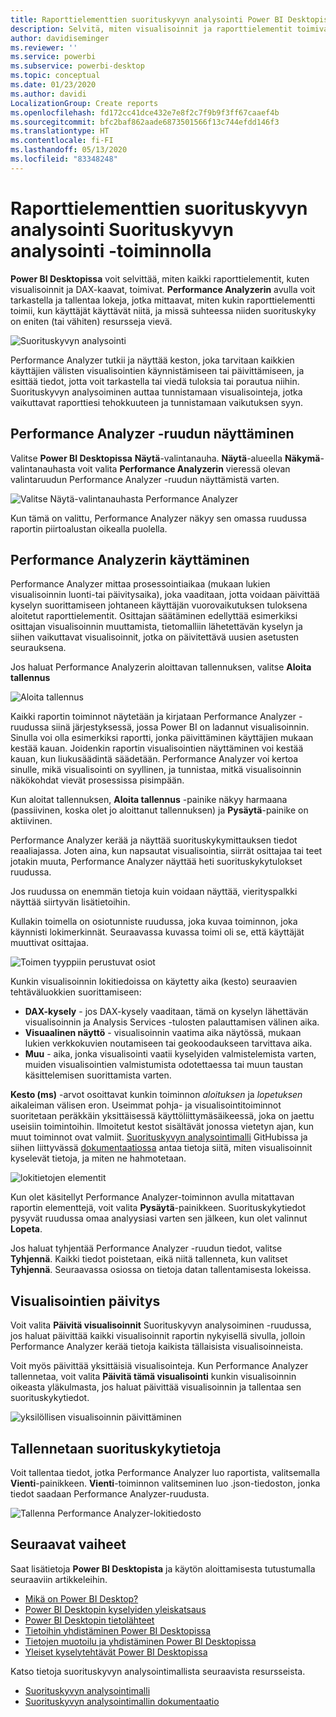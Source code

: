 ```yaml
---
title: Raporttielementtien suorituskyvyn analysointi Power BI Desktopissa
description: Selvitä, miten visualisoinnit ja raporttielementit toimivat resurssien käytön ja reagoinnin suhteen
author: davidiseminger
ms.reviewer: ''
ms.service: powerbi
ms.subservice: powerbi-desktop
ms.topic: conceptual
ms.date: 01/23/2020
ms.author: davidi
LocalizationGroup: Create reports
ms.openlocfilehash: fd172cc41dce432e7e8f2c7f9b9f3ff67caaef4b
ms.sourcegitcommit: bfc2baf862aade6873501566f13c744efdd146f3
ms.translationtype: HT
ms.contentlocale: fi-FI
ms.lasthandoff: 05/13/2020
ms.locfileid: "83348248"
---
```

# <a name="use-performance-analyzer-to-examine-report-element-performance"></a>Raporttielementtien suorituskyvyn analysointi Suorituskyvyn analysointi -toiminnolla

**Power BI Desktopissa** voit selvittää, miten kaikki raporttielementit, kuten visualisoinnit ja DAX-kaavat, toimivat. **Performance Analyzerin** avulla voit tarkastella ja tallentaa lokeja, jotka mittaavat, miten kukin raporttielementti toimii, kun käyttäjät käyttävät niitä, ja missä suhteessa niiden suorituskyky on eniten (tai vähiten) resursseja vievä.

![Suorituskyvyn analysointi](media/desktop-performance-analyzer/performance-analyzer-01.png)

Performance Analyzer tutkii ja näyttää keston, joka tarvitaan kaikkien käyttäjien välisten visualisointien käynnistämiseen tai päivittämiseen, ja esittää tiedot, jotta voit tarkastella tai viedä tuloksia tai porautua niihin. Suorituskyvyn analysoiminen auttaa tunnistamaan visualisointeja, jotka vaikuttavat raporttiesi tehokkuuteen ja tunnistamaan vaikutuksen syyn.

## <a name="displaying-the-performance-analyzer-pane"></a>Performance Analyzer -ruudun näyttäminen

Valitse **Power BI Desktopissa** **Näytä**-valintanauha. **Näytä**-alueella **Näkymä**-valintanauhasta voit valita **Performance Analyzerin** vieressä olevan valintaruudun Performance Analyzer -ruudun näyttämistä varten.

![Valitse Näytä-valintanauhasta Performance Analyzer](media/desktop-performance-analyzer/performance-analyzer-02.png)

Kun tämä on valittu, Performance Analyzer näkyy sen omassa ruudussa raportin piirtoalustan oikealla puolella.

## <a name="using-performance-analyzer"></a>Performance Analyzerin käyttäminen

Performance Analyzer mittaa prosessointiaikaa (mukaan lukien visualisoinnin luonti-tai päivitysaika), joka vaaditaan, jotta voidaan päivittää kyselyn suorittamiseen johtaneen käyttäjän vuorovaikutuksen tuloksena aloitetut raporttielementit. Osittajan säätäminen edellyttää esimerkiksi osittajan visualisoinnin muuttamista, tietomalliin lähetettävän kyselyn ja siihen vaikuttavat visualisoinnit, jotka on päivitettävä uusien asetusten seurauksena. 

Jos haluat Performance Analyzerin aloittavan tallennuksen, valitse **Aloita tallennus**

![Aloita tallennus](media/desktop-performance-analyzer/performance-analyzer-03.png)

Kaikki raportin toiminnot näytetään ja kirjataan Performance Analyzer -ruudussa siinä järjestyksessä, jossa Power BI on ladannut visualisoinnin. Sinulla voi olla esimerkiksi raportti, jonka päivittäminen käyttäjien mukaan kestää kauan. Joidenkin raportin visualisointien näyttäminen voi kestää kauan, kun liukusäädintä säädetään. Performance Analyzer voi kertoa sinulle, mikä visualisointi on syyllinen, ja tunnistaa, mitkä visualisoinnin näkökohdat vievät prosessissa pisimpään. 

Kun aloitat tallennuksen, **Aloita tallennus** -painike näkyy harmaana (passiivinen, koska olet jo aloittanut tallennuksen) ja **Pysäytä**-painike on aktiivinen. 

Performance Analyzer kerää ja näyttää suorituskykymittauksen tiedot reaaliajassa. Joten aina, kun napsautat visualisointia, siirrät osittajaa tai teet jotakin muuta, Performance Analyzer näyttää heti suorituskykytulokset ruudussa.

Jos ruudussa on enemmän tietoja kuin voidaan näyttää, vierityspalkki näyttää siirtyvän lisätietoihin.

Kullakin toimella on osiotunniste ruudussa, joka kuvaa toiminnon, joka käynnisti lokimerkinnät. Seuraavassa kuvassa toimi oli se, että käyttäjät muuttivat osittajaa.

![Toimen tyyppiin perustuvat osiot](media/desktop-performance-analyzer/performance-analyzer-04.png)

Kunkin visualisoinnin lokitiedoissa on käytetty aika (kesto) seuraavien tehtäväluokkien suorittamiseen:

* **DAX-kysely** - jos DAX-kysely vaaditaan, tämä on kyselyn lähettävän visualisoinnin ja Analysis Services -tulosten palauttamisen välinen aika.
* **Visuaalinen näyttö** - visualisoinnin vaatima aika näytössä, mukaan lukien verkkokuvien noutamiseen tai geokoodaukseen tarvittava aika. 
* **Muu** - aika, jonka visualisointi vaatii kyselyiden valmistelemista varten, muiden visualisointien valmistumista odotettaessa tai muun taustan käsittelemisen suorittamista varten.

**Kesto (ms)** -arvot osoittavat kunkin toiminnon *aloituksen* ja *lopetuksen* aikaleiman välisen eron. Useimmat pohja- ja visualisointitoiminnot suoritetaan peräkkäin yksittäisessä käyttöliittymäsäikeessä, joka on jaettu useisiin toimintoihin. Ilmoitetut kestot sisältävät jonossa vietetyn ajan, kun muut toiminnot ovat valmiit. [Suorituskyvyn analysointimalli](https://github.com/microsoft/powerbi-desktop-samples/tree/master/Performance%20Analyzer) GitHubissa ja siihen liittyvässä [dokumentaatiossa](https://github.com/microsoft/powerbi-desktop-samples/blob/master/Performance%20Analyzer/Power%20BI%20Performance%20Analyzer%20Export%20File%20Format.docx) antaa tietoja siitä, miten visualisoinnit kyselevät tietoja, ja miten ne hahmotetaan.


![lokitietojen elementit](media/desktop-performance-analyzer/performance-analyzer-06.png)

Kun olet käsitellyt Performance Analyzer-toiminnon avulla mitattavan raportin elementtejä, voit valita **Pysäytä**-painikkeen. Suorituskykytiedot pysyvät ruudussa omaa analyysiasi varten sen jälkeen, kun olet valinnut **Lopeta**.

Jos haluat tyhjentää Performance Analyzer -ruudun tiedot, valitse **Tyhjennä**. Kaikki tiedot poistetaan, eikä niitä tallenneta, kun valitset **Tyhjennä**. Seuraavassa osiossa on tietoja datan tallentamisesta lokeissa. 

## <a name="refreshing-visuals"></a>Visualisointien päivitys

Voit valita **Päivitä visualisoinnit** Suorituskyvyn analysoiminen -ruudussa, jos haluat päivittää kaikki visualisoinnit raportin nykyisellä sivulla, jolloin Performance Analyzer kerää tietoja kaikista tällaisista visualisoinneista.

Voit myös päivittää yksittäisiä visualisointeja. Kun Performance Analyzer tallennetaa, voit valita **Päivitä tämä visualisointi** kunkin visualisoinnin oikeasta yläkulmasta, jos haluat päivittää visualisoinnin ja tallentaa sen suorituskykytiedot.

![yksilöllisen visualisoinnin päivittäminen](media/desktop-performance-analyzer/performance-analyzer-07.png)

## <a name="saving-performance-information"></a>Tallennetaan suorituskykytietoja

Voit tallentaa tiedot, jotka Performance Analyzer luo raportista, valitsemalla **Vienti**-painikkeen. **Vienti**-toiminnon valitseminen luo .json-tiedoston, jonka tiedot saadaan Performance Analyzer-ruudusta. 

![Tallenna Performance Analyzer-lokitiedosto](media/desktop-performance-analyzer/performance-analyzer-05.png)


## <a name="next-steps"></a>Seuraavat vaiheet
Saat lisätietoja **Power BI Desktopista** ja käytön aloittamisesta tutustumalla seuraaviin artikkeleihin.

* [Mikä on Power BI Desktop?](../fundamentals/desktop-what-is-desktop.md)
* [Power BI Desktopin kyselyiden yleiskatsaus](../transform-model/desktop-query-overview.md)
* [Power BI Desktopin tietolähteet](../connect-data/desktop-data-sources.md)
* [Tietoihin yhdistäminen Power BI Desktopissa](../connect-data/desktop-connect-to-data.md)
* [Tietojen muotoilu ja yhdistäminen Power BI Desktopissa](../connect-data/desktop-shape-and-combine-data.md)
* [Yleiset kyselytehtävät Power BI Desktopissa](../transform-model/desktop-common-query-tasks.md)   

Katso tietoja suorituskyvyn analysointimallista seuraavista resursseista.

* [Suorituskyvyn analysointimalli](https://github.com/microsoft/powerbi-desktop-samples/tree/master/Performance%20Analyzer)
* [Suorituskyvyn analysointimallin dokumentaatio](https://github.com/microsoft/powerbi-desktop-samples/blob/master/Performance%20Analyzer/Power%20BI%20Performance%20Analyzer%20Export%20File%20Format.docx)
